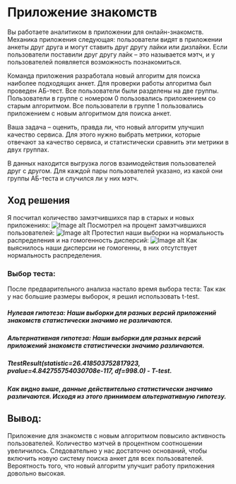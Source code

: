 # Приложение знакомств

Вы работаете аналитиком в приложении для онлайн-знакомств. Механика приложения следующая: пользователи видят в приложении анкеты друг друга и могут ставить друг другу лайки или дизлайки. Если пользователи поставили друг другу лайк – это называется мэтч, и у пользователей появляется возможность познакомиться.

Команда приложения разработала новый алгоритм для поиска наиболее подходящих анкет. Для проверки работы алгоритма был проведен АБ-тест. Все пользователи были разделены на две группы. Пользователи в группе с номером 0 пользовались приложением со старым алгоритмом. Все пользователи в группе 1 пользовались приложением с новым алгоритмом для поиска анкет.

Ваша задача – оценить, правда ли, что новый алгоритм улучшил качество сервиса. Для этого нужно выбрать метрики, которые отвечают за качество сервиса, и статистически сравнить эти метрики в двух группах.

В данных находится выгрузка логов взаимодействия пользователей друг с другом. Для каждой пары пользователей указано, из какой они группы АБ-теста и случился ли у них мэтч.

## Ход решения
Я посчитал количество замэтчившихся пар в старых и новых приложениях:
![Image alt](https://github.com/DMirzaev/Dating_app/blob/main/Число%20мэтчэй%20в%20разных%20версиях.jpeg)
Посмотрел на процент замэтчившихся пользователей:
![Image alt](https://github.com/DMirzaev/Dating_app/blob/main/Процент%20заматчившихся%20пользователей.jpeg)
Протестил наши выборки на нормальность распределения и на гомогенность дисперсий:
![Image alt](https://github.com/DMirzaev/Dating_app/blob/main/Нормальность%20распределения%20разных%20версий%20приложений.jpeg)
Как выяснилось наши дисперсии не гомогенны, в них отсутствует нормальность распределения.
### Выбор теста:
После предварительного анализа настало время выбора теста: Так как у нас большие размеры выборок, я решил использовать t-test.
##### Нулевая гипотеза: Наши выборки для разных версий приложений знакомств статистически значимо не различаются.
##### Альтернативная гипотеза: Наши выборки для разных версий приложений знакомств статистически значимо различаются.
##### TtestResult(statistic=26.418503752817923, pvalue=4.842755754030708e-117, df=998.0) - T-test.
##### Как видно выше, данные действительно статистически значимо различаются. Исходя из этого принимаем альтернативную гипотезу.
## Вывод:
Приложение для знакомств с новым алгоритмом повысило активность пользователей. Количество мэтчей в процентном соотношении увеличилось. Следовательно у нас достаточно оснований, чтобы включить новую систему поиска анкет для всех пользователей. Вероятность того, что новый алгоритм улучшит работу приложения довольно высокая.
